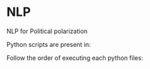 # NLP
NLP for Political polarization

Python scripts are present in:

Follow the order of executing each python files:


